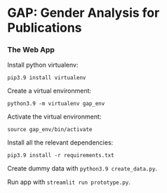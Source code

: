 # GAP: Gender Analysis for Publications

### The Web App


Install python virtualenv:
```
pip3.9 install virtualenv 
```
Create a virtual environment:
```
python3.9 -m virtualenv gap_env
```
Activate the virtual environment:
```
source gap_env/bin/activate
```
Install all the relevant dependencies:

```
pip3.9 install -r requirements.txt
```
Create dummy data with `python3.9 create_data.py`.

Run app with `streamlit run prototype.py`.
